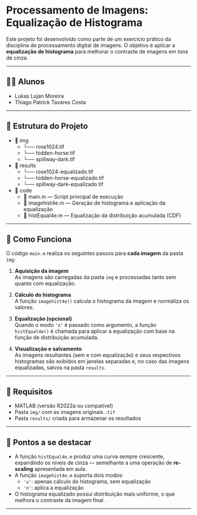 # Processamento de Imagens: Equalização de Histograma

Este projeto foi desenvolvido como parte de um exercício prático da disciplina de processamento digital de imagens. O objetivo é aplicar a **equalização de histograma** para melhorar o contraste de imagens em tons de cinza.

---

## 👨‍💻 Alunos

- Lukas Lujan Moreira  
- Thiago Patrick Tavares Costa  

---

## 📁 Estrutura do Projeto

  - 📁 img  
    - └── rose1024.tif  
    - └── hidden-horse.tif  
    - └── spillway-dark.tif  
  - 📁 results  
    - └── rose1024-equalizado.tif  
    - └── hidden-horse-equalizado.tif  
    - └── spillway-dark-equalizado.tif  
  - 📁 code  
    - 📄 main.m — Script principal de execução  
    - 📄 imagehist4e.m — Geração de histograma e aplicação da equalização  
    - 📄 histEqual4e.m — Equalização da distribuição acumulada (CDF)

---

## 🚀 Como Funciona

O código `main.m` realiza os seguintes passos para **cada imagem** da pasta `img`:

1. **Aquisição da imagem**  
   As imagens são carregadas da pasta `img` e processadas tanto sem quanto com equalização.

2. **Cálculo do histograma**  
   A função `imagehist4e()` calcula o histograma da imagem e normaliza os valores.

3. **Equalização (opcional)**  
   Quando o modo `'n'` é passado como argumento, a função `histEqual4e()` é chamada para aplicar a equalização com base na função de distribuição acumulada.

4. **Visualização e salvamento**  
   As imagens resultantes (sem e com equalização) e seus respectivos histogramas são exibidos em janelas separadas e, no caso das imagens equalizadas, salvos na pasta `results`.

---

## 📌 Requisitos

- MATLAB (versão R2022a ou compatível)
- Pasta `img/` com as imagens originais `.tif`
- Pasta `results/` criada para armazenar os resultados

---

## 📝 Pontos a se destacar

- A função `histEqual4e.m` produz uma curva sempre crescente, expandindo os níveis de cinza — semelhante a uma operação de **re-scaling** apresentada em aula.
- A função `imagehist4e.m` suporta dois modos:
  - `'u'`: apenas cálculo do histograma, sem equalização
  - `'n'`: aplica a equalização
- O histograma equalizado possui distribuição mais uniforme, o que melhora o contraste da imagem final.

---
